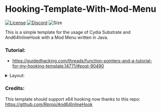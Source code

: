 # Hooking-Template-With-Mod-Menu
[![License](https://img.shields.io/github/license/Octowolve/Hooking-Template-With-Mod-Menu?logo=github&logoColor=%23fff&style=for-the-badge)](LICENSE)
[![Discord](https://img.shields.io/discord/720937884814671923?color=%237289DA&logo=discord&logoColor=%23fff&style=for-the-badge)](https://discord.gg/bmRF2ac)
![Size](https://img.shields.io/github/repo-size/Octowolve/Hooking-Template-With-Mod-Menu?style=for-the-badge)

This is a simple template for the usage of Cydia Substrate and And64InlineHook with a Mod Menu written in Java.

### Tutorial:
* https://guidedhacking.com/threads/function-pointers-and-a-tutorial-for-my-hooking-template.14771/#post-90490

<details>

<summary>Layout:</summary>
This is how the menu looks like when you simply build and run it 

![Mod Menu Layout](Images/MenuShowcase.gif)

![Mod Menu Layout](Images/ModMenu.PNG)

</details>

### Credits:
This template should support x64 hooking now thanks to this repo:
https://github.com/Rprop/And64InlineHook
